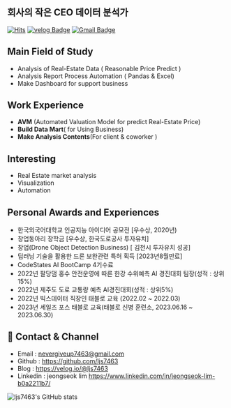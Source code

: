 ## 회사의 작은 CEO 데이터 분석가
[![Hits](https://hits.seeyoufarm.com/api/count/incr/badge.svg?url=https%3A%2F%2Fgithub.com%2Fljs7463&count_bg=%23DD727D&title_bg=%23CD3939&icon=&icon_color=%23CF9494&title=visit&edge_flat=false)](https://hits.seeyoufarm.com) [![velog Badge](http://img.shields.io/badge/-Study%20blog-black?style=flat-square&logo=velog.io&link=https://velog.io/@ljs7463)](https://velog.io/@ljs7463) [![Gmail Badge](https://img.shields.io/badge/Gmail-D14836?style=flat&logo=Gmail&logoColor=white)](mailto:nevergiveup7463@gmail.com)

## Main Field of Study
- Analysis of Real-Estate Data ( Reasonable Price Predict )
- Analysis Report Process Automation ( Pandas & Excel)
- Make Dashboard for support business

## Work Experience
- **AVM** (Automated Valuation Model for predict Real-Estate Price)
- **Build Data Mart**( for Using Business)
- **Make Analysis Contents**(For client & coworker )
## Interesting
- Real Estate market analysis
- Visualization
- Automation

## Personal Awards and Experiences
- 한국외국어대학교 인공지능 아이디어 공모전 [우수상, 2020년)
- 창업동아리 장학금 [우수상, 한국도로공사 투자유치]
- 창업(Drone Object Detection Business) [ 김천시 투자유치 성공]
- 딥러닝 기술을 활용한 드론 보완관련 특허 획득 [2023년8월만료]
- CodeStates AI BootCamp 4기수료
- 2022년 팔당댐 홍수 안전운영에 따른 한강 수위예측 AI 경진대회 팀장(성적 : 상위 15%)
- 2022년 제주도 도로 교통량 예측 AI경진대회(성적 : 상위5%)
- 2022년 빅스데이터 직장인 태블로 교육 (2022.02 ~ 2022.03)
- 2023년 세일즈 포스 태블로 교육(태블로 신병 훈련소, 2023.06.16 ~ 2023.06.30)

## 💼 Contact & Channel 

 - Email : nevergiveup7463@gmail.com 
 - Github : https://github.com/ljs7463
 - Blog : https://velog.io/@ljs7463
 - Linkedin : jeongseok lim <https://www.linkedin.com/in/jeongseok-lim-b0a2211b7/>




![ljs7463's GitHub stats](https://github-readme-stats.vercel.app/api?username=ljs7463&show_icons=true&theme=radical)

